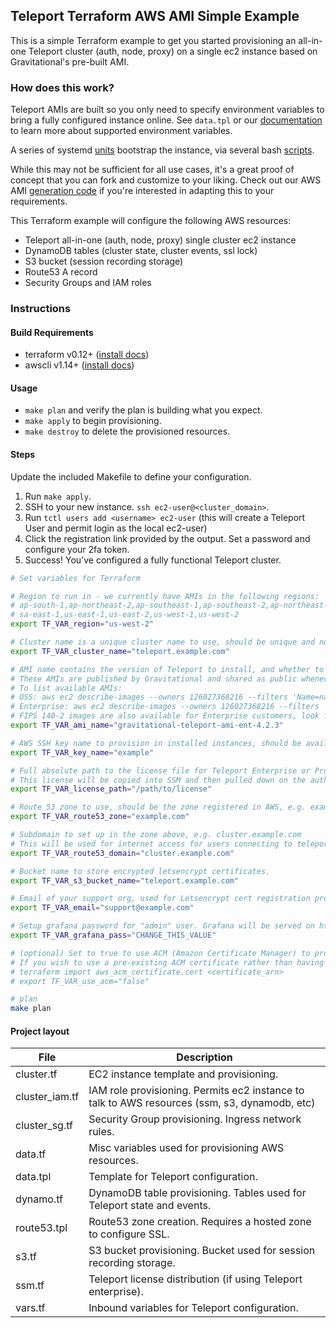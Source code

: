 ## Teleport Terraform AWS AMI Simple Example

This is a simple Terraform example to get you started provisioning an all-in-one Teleport cluster (auth, node, proxy) on a single ec2 instance based on Gravitational's pre-built AMI. 

### How does this work?
Teleport AMIs are built so you only need to specify environment variables to bring a fully configured instance online. See `data.tpl` or our [documentation](https://gravitational.com/teleport/docs/aws_oss_guide/#single-oss-teleport-amis-manual-gui-setup) to learn more about supported environment variables. 

A series of systemd [units](https://github.com/gravitational/teleport/tree/master/assets/marketplace/files/system) bootstrap the instance, via several bash [scripts](https://github.com/gravitational/teleport/tree/master/assets/marketplace/files/bin). 

While this may not be sufficient for all use cases, it's a great proof of concept that you can fork and customize to your liking. Check out our AWS AMI [generation code](https://github.com/gravitational/teleport/tree/master/assets/marketplace) if you're interested in adapting this to your requirements.

This Terraform example will configure the following AWS resources:
- Teleport all-in-one (auth, node, proxy) single cluster ec2 instance
- DynamoDB tables (cluster state, cluster events, ssl lock)
- S3 bucket (session recording storage)
- Route53 A record
- Security Groups and IAM roles

### Instructions

#### Build Requirements
- terraform v0.12+ ([install docs](https://learn.hashicorp.com/terraform/getting-started/install.html))
- awscli v1.14+ ([install docs](https://docs.aws.amazon.com/cli/latest/userguide/cli-chap-install.html))

#### Usage

- `make plan` and verify the plan is building what you expect. 
- `make apply` to begin provisioning. 
- `make destroy` to delete the provisioned resources.

#### Steps
Update the included Makefile to define your configuration. 
1. Run `make apply`. 
1. SSH to your new instance. `ssh ec2-user@<cluster_domain>`. 
1. Run `tctl users add <username> ec2-user` (this will create a Teleport User and permit login as the local ec2-user)
1. Click the registration link provided by the output. Set a password and configure your 2fa token. 
1. Success! You've configured a fully functional Teleport cluster. 

```bash
# Set variables for Terraform

# Region to run in - we currently have AMIs in the following regions:
# ap-south-1,ap-northeast-2,ap-southeast-1,ap-southeast-2,ap-northeast-1,ca-central-1,eu-central-1,eu-west-1,eu-west-2
# sa-east-1,us-east-1,us-east-2,us-west-1,us-west-2
export TF_VAR_region="us-west-2"

# Cluster name is a unique cluster name to use, should be unique and not contain spaces or other special characters
export TF_VAR_cluster_name="teleport.example.com"

# AMI name contains the version of Teleport to install, and whether to use OSS or Enterprise version
# These AMIs are published by Gravitational and shared as public whenever a new version of Teleport is released
# To list available AMIs:
# OSS: aws ec2 describe-images --owners 126027368216 --filters 'Name=name,Values=gravitational-teleport-ami-oss*'
# Enterprise: aws ec2 describe-images --owners 126027368216 --filters 'Name=name,Values=gravitational-teleport-ami-ent*'
# FIPS 140-2 images are also available for Enterprise customers, look for '-fips' on the end of the AMI's name
export TF_VAR_ami_name="gravitational-teleport-ami-ent-4.2.3"

# AWS SSH key name to provision in installed instances, should be available in the region
export TF_VAR_key_name="example"

# Full absolute path to the license file for Teleport Enterprise or Pro.
# This license will be copied into SSM and then pulled down on the auth nodes to enable Enterprise/Pro functionality
export TF_VAR_license_path="/path/to/license"

# Route 53 zone to use, should be the zone registered in AWS, e.g. example.com
export TF_VAR_route53_zone="example.com"

# Subdomain to set up in the zone above, e.g. cluster.example.com
# This will be used for internet access for users connecting to teleport proxy
export TF_VAR_route53_domain="cluster.example.com"

# Bucket name to store encrypted letsencrypt certificates.
export TF_VAR_s3_bucket_name="teleport.example.com"

# Email of your support org, used for Letsencrypt cert registration process.
export TF_VAR_email="support@example.com"

# Setup grafana password for "admin" user. Grafana will be served on https://cluster.example.com:8443 after install
export TF_VAR_grafana_pass="CHANGE_THIS_VALUE"

# (optional) Set to true to use ACM (Amazon Certificate Manager) to provision certificates rather than Letsencrypt
# If you wish to use a pre-existing ACM certificate rather than having Terraform generate one for you, you can import it:
# terraform import aws_acm_certificate.cert <certificate_arn>
# export TF_VAR_use_acm="false"

# plan
make plan
```


#### Project layout

|File|Description|
|---|---|
|cluster.tf|EC2 instance template and provisioning.|
|cluster_iam.tf|IAM role provisioning. Permits ec2 instance to talk to AWS resources (ssm, s3, dynamodb, etc)|
|cluster_sg.tf|Security Group provisioning. Ingress network rules.|
|data.tf|Misc variables used for provisioning AWS resources.|
|data.tpl|Template for Teleport configuration.|
|dynamo.tf|DynamoDB table provisioning. Tables used for Teleport state and events.|
|route53.tpl|Route53 zone creation. Requires a hosted zone to configure SSL.|
|s3.tf|S3 bucket provisioning. Bucket used for session recording storage.|
|ssm.tf|Teleport license distribution (if using Teleport enterprise).|
|vars.tf|Inbound variables for Teleport configuration.|
